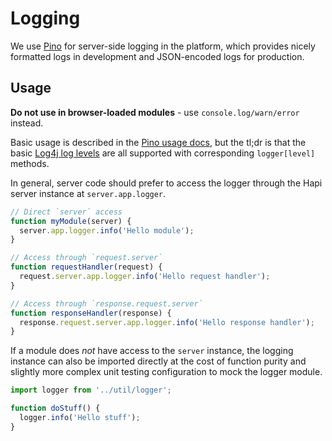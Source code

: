 # Logging

We use [Pino](https://github.com/pinojs/pino) for server-side logging in the
platform, which provides nicely formatted logs in development and JSON-encoded
logs for production.

## Usage

**Do not use in browser-loaded modules** - use `console.log/warn/error` instead.

Basic usage is described in the [Pino usage
docs](https://github.com/pinojs/pino#usage), but the tl;dr is that the basic
[Log4j log levels](https://en.wikipedia.org/wiki/Log4j#Log4j_log_levels) are all
supported with corresponding `logger[level]` methods.

In general, server code should prefer to access the logger through the Hapi
server instance at `server.app.logger`.

```js
// Direct `server` access
function myModule(server) {
  server.app.logger.info('Hello module');
}

// Access through `request.server`
function requestHandler(request) {
  request.server.app.logger.info('Hello request handler');
}

// Access through `response.request.server`
function responseHandler(response) {
  response.request.server.app.logger.info('Hello response handler');
}
```

If a module does _not_ have access to the `server` instance, the logging
instance can also be imported directly at the cost of function purity and
slightly more complex unit testing configuration to mock the logger module.

```js
import logger from '../util/logger';

function doStuff() {
  logger.info('Hello stuff');
}
```

